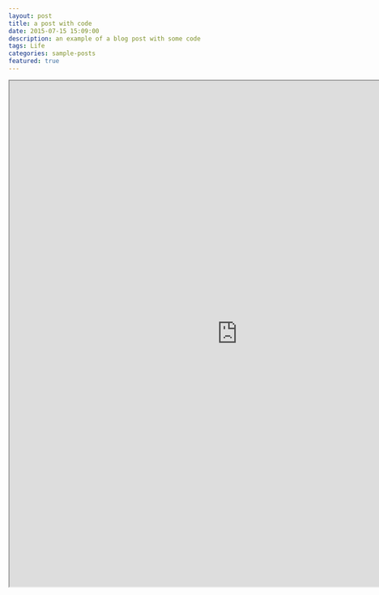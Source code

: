 ```yaml
---
layout: post
title: a post with code
date: 2015-07-15 15:09:00
description: an example of a blog post with some code
tags: Life
categories: sample-posts
featured: true
---
```



<div class="row">
    <div class="col-sm mt-3 mt-md-0">
        <iframe id="myEmbedTwo" src="https://bluestar2333.github.io/assets/pdf/MyTripToJapan.pdf" width=900 height=1000 />
    </div>
</div>